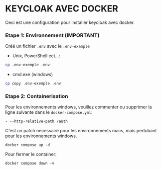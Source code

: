 # KEYCLOAK AVEC DOCKER

Ceci est une configuration pour installer keycloak avec docker.

### Etape 1: Environnement (IMPORTANT)

Créé un fichier `.env` avec le `.env-example`

- Unix, PowerShell ect...: 
```sh
cp .env-exemple .env
```
- cmd.exe (windows)
```sh
cp copy .env-exemple .env
```

### Etape 2: Containerisation

Pour les environnements windows, veuillez commenter ou supprimer la ligne suivante dans le `docker-compose.yml`:

    - --http-relative-path /auth

C'est un patch necessaire pour les environnements macs, mais pertubant pour les environnements windows.
    
    docker compose up -d

Pour fermer le container:

    docker compose down -v

